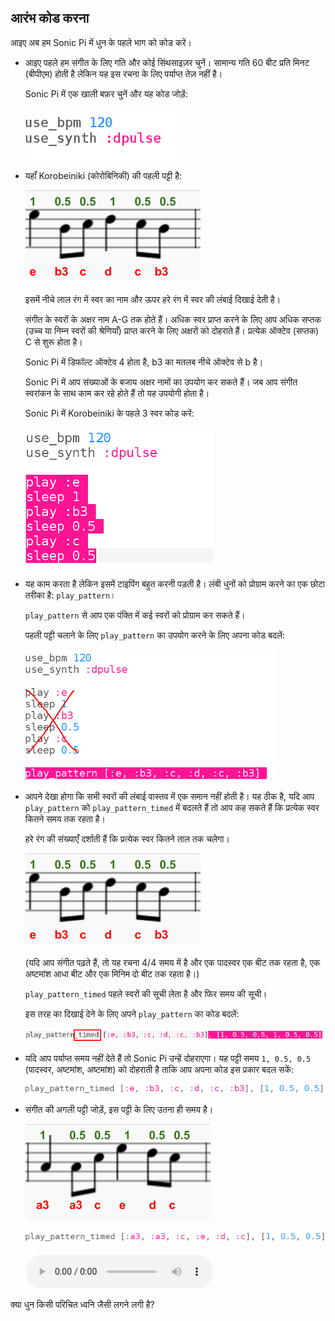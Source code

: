 ## आरंभ कोड करना

आइए अब हम Sonic Pi में धुन के पहले भाग को कोड करें।

+ आइए पहले हम संगीत के लिए गति और कोई सिंथसाइज़र चुनें। सामान्य गति 60 बीट प्रति मिनट (बीपीएम) होती है लेकिन यह इस रचना के लिए पर्याप्त तेज़ नहीं है।
    
    Sonic Pi में एक खाली बफ़र चुनें और यह कोड जोड़ें:
    
    ![स्क्रीनशॉट](images/tetris-setup.png)

+ यहाँ Korobeiniki (कोरोबिनिकी) की पहली पट्टी है:
    
    ![स्क्रीनशॉट](images/tetris-notes1.png)
    
    इसमें नीचे लाल रंग में स्वर का नाम और ऊपर हरे रंग में स्वर की लंबाई दिखाई देती है।
    
    संगीत के स्वरों के अक्षर नाम A-G तक होते हैं। अधिक स्वर प्राप्त करने के लिए आप अधिक सप्तक (उच्च या निम्न स्वरों की श्रेणियाँ) प्राप्त करने के लिए अक्षरों को दोहराते हैं। प्रत्येक ऑक्टेव (सप्तक) C से शुरू होता है।
    
    Sonic Pi में डिफॉल्ट ऑक्टेव 4 होता है, b3 का मतलब नीचे ऑक्टेव से b है।
    
    Sonic Pi में आप संख्याओं के बजाय अक्षर नामों का उपयोग कर सकते हैं। जब आप संगीत स्वरांकन के साथ काम कर रहे होते हैं तो यह उपयोगी होता है।
    
    Sonic Pi में Korobeiniki के पहले 3 स्वर कोड करें:
    
    ![स्क्रीनशॉट](images/tetris-start.png)

+ यह काम करता है लेकिन इसमें टाइपिंग बहुत करनी पड़ती है। लंबी धुनों को प्रोग्राम करने का एक छोटा तरीका है: `play_pattern`।
    
    `play_pattern` से आप एक पंक्ति में कई स्वरों को प्रोग्राम कर सकते हैं।
    
    पहली पट्टी चलाने के लिए `play_pattern` का उपयोग करने के लिए अपना कोड बदलें:
    
    ![स्क्रीनशॉट](images/tetris-pattern.png)

+ आपने देखा होगा कि सभी स्वरों की लंबाई वास्तव में एक समान नहीं होती है। यह ठीक है, यदि आप `play_pattern` को `play_pattern_timed` में बदलते हैं तो आप कह सकते हैं कि प्रत्येक स्वर कितने समय तक रहता है।
    
    हरे रंग की संख्याएँ दर्शाती हैं कि प्रत्येक स्वर कितने ताल तक चलेगा।
    
    ![स्क्रीनशॉट](images/tetris-notes1.png)
    
    (यदि आप संगीत पढ़ते हैं, तो यह रचना 4/4 समय में है और एक पादस्वर एक बीट तक रहता है, एक अष्टमांश आधा बीट और एक मिनिम दो बीट तक रहता है।)
    
    `play_pattern_timed` पहले स्वरों की सूची लेता है और फिर समय की सूची।
    
    इस तरह का दिखाई देने के लिए अपने `play_pattern` का कोड बदलें:
    
    ![स्क्रीनशॉट](images/tetris-timed.png)

+ यदि आप पर्याप्त समय नहीं देते हैं तो Sonic Pi उन्हें दोहराएगा। यह पट्टी समय `1, 0.5, 0.5` (पादस्वर, अष्टमांश, अष्टमांश) को दोहराती है ताकि आप अपना कोड इस प्रकार बदल सकें:
    
    ![स्क्रीनशॉट](images/tetris-timed2.png)

+ संगीत की अगली पट्टी जोड़ें, इस पट्टी के लिए उतना ही समय है।
    
    ![स्क्रीनशॉट](images/tetris-notes2.png)
    
    ![स्क्रीनशॉट](images/tetris-bar2.png)
    
    <div id="audio-preview" class="pdf-hidden">
      <audio controls preload> <source src="resources/tetris-1.mp3" type="audio/mpeg"> आपका ब्राउज़र <code>audio</code> तत्व का समर्थन नहीं करता है। </audio>
    </div>

क्या धुन किसी परिचित ध्वनि जैसी लगने लगी है?